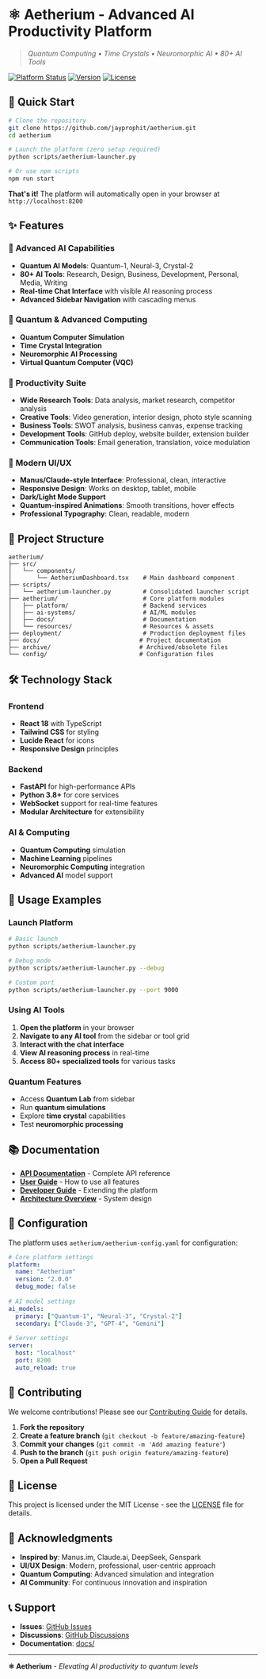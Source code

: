 # ⚛️ Aetherium - Advanced AI Productivity Platform

> *Quantum Computing • Time Crystals • Neuromorphic AI • 80+ AI Tools*

[![Platform Status](https://img.shields.io/badge/Status-Production%20Ready-brightgreen)](https://github.com/jayprophit/aetherium)
[![Version](https://img.shields.io/badge/Version-2.0.0-blue)](https://github.com/jayprophit/aetherium/releases)
[![License](https://img.shields.io/badge/License-MIT-yellow)](LICENSE)

## 🚀 **Quick Start**

```bash
# Clone the repository
git clone https://github.com/jayprophit/aetherium.git
cd aetherium

# Launch the platform (zero setup required)
python scripts/aetherium-launcher.py

# Or use npm scripts
npm run start
```

**That's it!** The platform will automatically open in your browser at `http://localhost:8200`

## ✨ **Features**

### 🧠 **Advanced AI Capabilities**
- **Quantum AI Models**: Quantum-1, Neural-3, Crystal-2
- **80+ AI Tools**: Research, Design, Business, Development, Personal, Media, Writing
- **Real-time Chat Interface** with visible AI reasoning process
- **Advanced Sidebar Navigation** with cascading menus

### 🔬 **Quantum & Advanced Computing**
- **Quantum Computer Simulation**
- **Time Crystal Integration**
- **Neuromorphic AI Processing**
- **Virtual Quantum Computer (VQC)**

### 💼 **Productivity Suite**
- **Wide Research Tools**: Data analysis, market research, competitor analysis
- **Creative Tools**: Video generation, interior design, photo style scanning
- **Business Tools**: SWOT analysis, business canvas, expense tracking
- **Development Tools**: GitHub deploy, website builder, extension builder
- **Communication Tools**: Email generation, translation, voice modulation

### 🎨 **Modern UI/UX**
- **Manus/Claude-style Interface**: Professional, clean, interactive
- **Responsive Design**: Works on desktop, tablet, mobile
- **Dark/Light Mode Support**
- **Quantum-inspired Animations**: Smooth transitions, hover effects
- **Professional Typography**: Clean, readable, modern

## 📁 **Project Structure**

```
aetherium/
├── src/
│   └── components/
│       └── AetheriumDashboard.tsx    # Main dashboard component
├── scripts/
│   └── aetherium-launcher.py         # Consolidated launcher script
├── aetherium/                        # Core platform modules
│   ├── platform/                     # Backend services
│   ├── ai-systems/                   # AI/ML modules
│   ├── docs/                         # Documentation
│   └── resources/                    # Resources & assets
├── deployment/                       # Production deployment files
├── docs/                            # Project documentation
├── archive/                         # Archived/obsolete files
└── config/                          # Configuration files
```

## 🛠️ **Technology Stack**

### **Frontend**
- **React 18** with TypeScript
- **Tailwind CSS** for styling
- **Lucide React** for icons
- **Responsive Design** principles

### **Backend**
- **FastAPI** for high-performance APIs
- **Python 3.8+** for core services
- **WebSocket** support for real-time features
- **Modular Architecture** for extensibility

### **AI & Computing**
- **Quantum Computing** simulation
- **Machine Learning** pipelines
- **Neuromorphic Computing** integration
- **Advanced AI** model support

## 🚀 **Usage Examples**

### **Launch Platform**
```bash
# Basic launch
python scripts/aetherium-launcher.py

# Debug mode
python scripts/aetherium-launcher.py --debug

# Custom port
python scripts/aetherium-launcher.py --port 9000
```

### **Using AI Tools**
1. **Open the platform** in your browser
2. **Navigate to any AI tool** from the sidebar or tool grid
3. **Interact with the chat interface**
4. **View AI reasoning process** in real-time
5. **Access 80+ specialized tools** for various tasks

### **Quantum Features**
- Access **Quantum Lab** from sidebar
- Run **quantum simulations**
- Explore **time crystal** capabilities
- Test **neuromorphic processing**

## 📚 **Documentation**

- **[API Documentation](aetherium/docs/api/)** - Complete API reference
- **[User Guide](aetherium/docs/user-guide/)** - How to use all features
- **[Developer Guide](aetherium/docs/developer-guide/)** - Extending the platform
- **[Architecture Overview](aetherium/docs/AETHERIUM_ARCHITECTURE.md)** - System design

## 🔧 **Configuration**

The platform uses `aetherium/aetherium-config.yaml` for configuration:

```yaml
# Core platform settings
platform:
  name: "Aetherium"
  version: "2.0.0"
  debug_mode: false
  
# AI model settings  
ai_models:
  primary: ["Quantum-1", "Neural-3", "Crystal-2"]
  secondary: ["Claude-3", "GPT-4", "Gemini"]
  
# Server settings
server:
  host: "localhost"
  port: 8200
  auto_reload: true
```

## 🤝 **Contributing**

We welcome contributions! Please see our [Contributing Guide](CONTRIBUTING.md) for details.

1. **Fork the repository**
2. **Create a feature branch** (`git checkout -b feature/amazing-feature`)
3. **Commit your changes** (`git commit -m 'Add amazing feature'`)
4. **Push to the branch** (`git push origin feature/amazing-feature`)
5. **Open a Pull Request**

## 📄 **License**

This project is licensed under the MIT License - see the [LICENSE](LICENSE) file for details.

## 🌟 **Acknowledgments**

- **Inspired by**: Manus.im, Claude.ai, DeepSeek, Genspark
- **UI/UX Design**: Modern, professional, user-centric approach
- **Quantum Computing**: Advanced simulation and integration
- **AI Community**: For continuous innovation and inspiration

## 📞 **Support**

- **Issues**: [GitHub Issues](https://github.com/jayprophit/aetherium/issues)
- **Discussions**: [GitHub Discussions](https://github.com/jayprophit/aetherium/discussions)
- **Documentation**: [docs/](aetherium/docs/)

---

**⚛️ Aetherium** - *Elevating AI productivity to quantum levels*